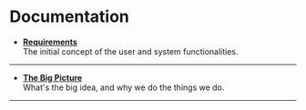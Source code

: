 # Documentation

* [**Requirements**](Requirements)  
The initial concept of the user and system functionalities.<br>
<hr>

* [**The Big Picture**](Our-Values)  
What's the big idea, and why we do the things we do.<br>
<hr>
